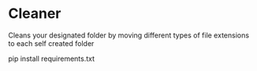# Cleaner
Cleans your designated folder by moving different types of file extensions to each self created folder

pip install requirements.txt
